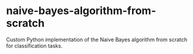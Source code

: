 # naive-bayes-algorithm-from-scratch
Custom Python implementation of the Naive Bayes algorithm from scratch for classification tasks.
